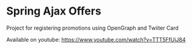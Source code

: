 # Spring Ajax Offers

Project for registering promotions using OpenGraph and Twiiter Card

Available on youtube: https://www.youtube.com/watch?v=TTT5FfUjJ84